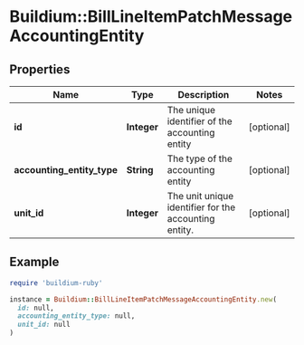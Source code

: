 # Buildium::BillLineItemPatchMessageAccountingEntity

## Properties

| Name | Type | Description | Notes |
| ---- | ---- | ----------- | ----- |
| **id** | **Integer** | The unique identifier of the accounting entity | [optional] |
| **accounting_entity_type** | **String** | The type of the accounting entity | [optional] |
| **unit_id** | **Integer** | The unit unique identifier for the accounting entity. | [optional] |

## Example

```ruby
require 'buildium-ruby'

instance = Buildium::BillLineItemPatchMessageAccountingEntity.new(
  id: null,
  accounting_entity_type: null,
  unit_id: null
)
```

